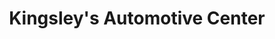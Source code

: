 ---
title: "Kingsley's Automotive Center"
url: /hartford/kingsleys-automotive-center/
shop: car repair
---